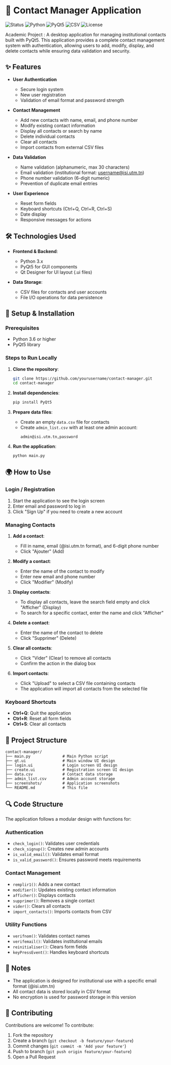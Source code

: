 # 📇 Contact Manager Application
![Status](https://img.shields.io/badge/Status-Academic%20Project-brightgreen)
![Python](https://img.shields.io/badge/Python-3.x-blue)
![PyQt5](https://img.shields.io/badge/PyQt5-5.x-green)
![CSV](https://img.shields.io/badge/Storage-CSV-yellow)
![License](https://img.shields.io/badge/License-Educational-lightgrey)

Academic Project :
A desktop application for managing institutional contacts built with PyQt5. This application provides a complete contact management system with authentication, allowing users to add, modify, display, and delete contacts while ensuring data validation and security.

## ✨ Features

* **User Authentication**
  * Secure login system
  * New user registration
  * Validation of email format and password strength

* **Contact Management**
  * Add new contacts with name, email, and phone number
  * Modify existing contact information
  * Display all contacts or search by name
  * Delete individual contacts
  * Clear all contacts
  * Import contacts from external CSV files

* **Data Validation**
  * Name validation (alphanumeric, max 30 characters)
  * Email validation (institutional format: username@isi.utm.tn)
  * Phone number validation (6-digit numeric)
  * Prevention of duplicate email entries

* **User Experience**
  * Reset form fields
  * Keyboard shortcuts (Ctrl+Q, Ctrl+R, Ctrl+S)
  * Date display
  * Responsive messages for actions

## 🛠️ Technologies Used

* **Frontend & Backend**:
  * Python 3.x
  * PyQt5 for GUI components
  * Qt Designer for UI layout (.ui files)

* **Data Storage**:
  * CSV files for contacts and user accounts
  * File I/O operations for data persistence

## 🚀 Setup & Installation

### Prerequisites
* Python 3.6 or higher
* PyQt5 library

### Steps to Run Locally

1. **Clone the repository**:
   ```bash
   git clone https://github.com/yourusername/contact-manager.git
   cd contact-manager
   ```

2. **Install dependencies**:
   ```bash
   pip install PyQt5
   ```

3. **Prepare data files**:
   - Create an empty `data.csv` file for contacts
   - Create `admin_list.csv` with at least one admin account:
     ```
     admin@isi.utm.tn,password
     ```

4. **Run the application**:
   ```bash
   python main.py
   ```

## 🌍 How to Use

### Login / Registration
1. Start the application to see the login screen
2. Enter email and password to log in
3. Click "Sign Up" if you need to create a new account

### Managing Contacts
1. **Add a contact**:
   * Fill in name, email (@isi.utm.tn format), and 6-digit phone number
   * Click "Ajouter" (Add)

2. **Modify a contact**:
   * Enter the name of the contact to modify
   * Enter new email and phone number
   * Click "Modifier" (Modify)

3. **Display contacts**:
   * To display all contacts, leave the search field empty and click "Afficher" (Display)
   * To search for a specific contact, enter the name and click "Afficher"

4. **Delete a contact**:
   * Enter the name of the contact to delete
   * Click "Supprimer" (Delete)

5. **Clear all contacts**:
   * Click "Vider" (Clear) to remove all contacts
   * Confirm the action in the dialog box

6. **Import contacts**:
   * Click "Upload" to select a CSV file containing contacts
   * The application will import all contacts from the selected file

### Keyboard Shortcuts
* **Ctrl+Q**: Quit the application
* **Ctrl+R**: Reset all form fields
* **Ctrl+S**: Clear all contacts

## 📂 Project Structure

```
contact-manager/
├── main.py              # Main Python script
├── qt.ui                # Main window UI design
├── login.ui             # Login screen UI design
├── create.ui            # Registration screen UI design
├── data.csv             # Contact data storage
├── admin_list.csv       # Admin account storage
├── screenshots/         # Application screenshots
└── README.md            # This file
```

## 🔍 Code Structure

The application follows a modular design with functions for:

### Authentication
- `check_login()`: Validates user credentials
- `check_signup()`: Creates new admin accounts
- `is_valid_email()`: Validates email format
- `is_valid_password()`: Ensures password meets requirements

### Contact Management
- `remplir1()`: Adds a new contact
- `modifier()`: Updates existing contact information
- `afficher()`: Displays contacts
- `supprimer()`: Removes a single contact
- `vider()`: Clears all contacts
- `import_contacts()`: Imports contacts from CSV

### Utility Functions
- `verifnom()`: Validates contact names
- `verifemail()`: Validates institutional emails
- `reinitialiser()`: Clears form fields
- `keyPressEvent()`: Handles keyboard shortcuts

## 📝 Notes

- The application is designed for institutional use with a specific email format (@isi.utm.tn)
- All contact data is stored locally in CSV format
- No encryption is used for password storage in this version

## 🤝 Contributing

Contributions are welcome! To contribute:
1. Fork the repository
2. Create a branch (`git checkout -b feature/your-feature`)
3. Commit changes (`git commit -m 'Add your feature'`)
4. Push to branch (`git push origin feature/your-feature`)
5. Open a Pull Request
